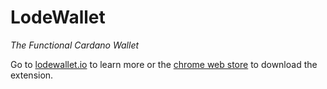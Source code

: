 # LodeWallet

_The Functional Cardano Wallet_

Go to [lodewallet.io](https://lodewallet.io) to learn more or the [chrome web store](https://chrome.google.com/webstore/detail/lodewallet/ikffplhknjhbfkgbhnionfklokakmknd) to download the extension.
